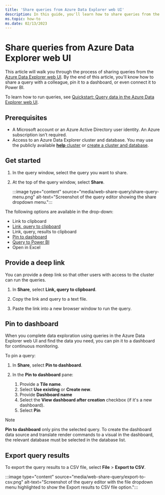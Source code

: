 ```yaml
---
title: 'Share queries from Azure Data Explorer web UI'
description: In this guide, you'll learn how to share queries from the Azure Data Explorer web UI.
ms.topic: how-to
ms.date: 02/13/2023
---
```


# Share queries from Azure Data Explorer web UI

This article will walk you through the process of sharing queries from the [Azure Data Explorer web UI](https://dataexplorer.azure.com/home). By the end of this article, you'll know how to share a query with a colleague, pin it to a dashboard, or even connect it to Power BI.

To learn how to run queries, see [Quickstart: Query data in the Azure Data Explorer web UI](web-query-data.md).

## Prerequisites

* A Microsoft account or an Azure Active Directory user identity. An Azure subscription isn't required.
* Access to an Azure Data Explorer cluster and database. You may use the publicly available [**help** cluster](https://dataexplorer.azure.com/help) or [create a cluster and database](create-cluster-database-portal.md).

## Get started

1. In the query window, select the query you want to share.

1. At the top of the query window, select **Share**.

    :::image type="content" source="media/web-share-query/share-query-menu.png" alt-text="Screenshot of the query editor showing the share dropdown menu.":::

The following options are available in the drop-down:

* Link to clipboard
* [Link, query to clipboard](#provide-a-deep-link)
* Link, query, results to clipboard
* [Pin to dashboard](#pin-to-dashboard)
* [Query to Power BI](power-bi-data-connector.md)
* Open in Excel

## Provide a deep link

You can provide a deep link so that other users with access to the cluster can run the queries.

1. In **Share**, select **Link, query to clipboard**.

1. Copy the link and query to a text file.

1. Paste the link into a new browser window to run the query.

## Pin to dashboard

When you complete data exploration using queries in the Azure Data Explorer web UI and find the data you need, you can pin it to a dashboard for continuous monitoring.

To pin a query:

1. In **Share**, select **Pin to dashboard**.

1. In the **Pin to dashboard** pane:
    1. Provide a **Tile name**.
    1. Select **Use existing** or **Create new**.
    1. Provide **Dashboard name**
    1. Select the **View dashboard after creation** checkbox (if it's a new dashboard).
    1. Select **Pin**

> [!NOTE]
> **Pin to dashboard** only pins the selected query. To create the dashboard data source and translate render commands to a visual in the dashboard, the relevant database must be selected in the database list.

## Export query results

To export the query results to a CSV file, select **File** > **Export to CSV**.

:::image type="content" source="media/web-share-query/export-to-csv.png" alt-text="Screenshot of the query editor with the file dropdown menu highlighted to show the Export results to CSV file option.":::
